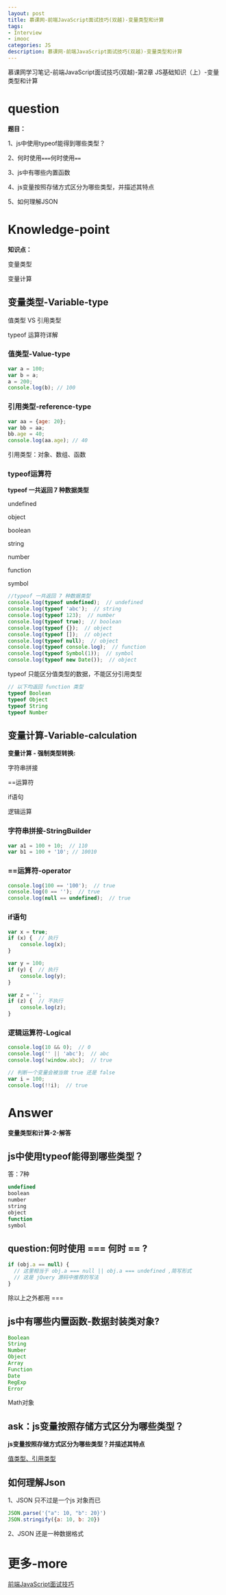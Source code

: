 ```yaml
---
layout: post
title: 慕课网-前端JavaScript面试技巧(双越)-变量类型和计算
tags:
- Interview
- imooc
categories: JS
description: 慕课网-前端JavaScript面试技巧(双越)-变量类型和计算
---
```


慕课网学习笔记-前端JavaScript面试技巧(双越)-第2章 JS基础知识（上）-变量类型和计算

# question

**题目：**

1、js中使用typeof能得到哪些类型？

2、何时使用`===`何时使用`==`

3、js中有哪些内置函数

4、js变量按照存储方式区分为哪些类型，并描述其特点

5、如何理解JSON

# Knowledge-point

**知识点：**

变量类型

变量计算

## 变量类型-Variable-type

值类型 VS 引用类型

typeof 运算符详解

### 值类型-Value-type

```js
var a = 100;
var b = a;
a = 200;
console.log(b); // 100
```

### 引用类型-reference-type

```js
var aa = {age: 20};
var bb = aa;
bb.age = 40;
console.log(aa.age); // 40
```

引用类型：对象、数组、函数

### typeof运算符

**typeof 一共返回 7 种数据类型**

undefined

object

boolean

string

number

function

symbol

```js
//typeof 一共返回 7 种数据类型
console.log(typeof undefined);  // undefined
console.log(typeof 'abc');  // string
console.log(typeof 123);  // number
console.log(typeof true);  // boolean
console.log(typeof {});  // object
console.log(typeof []);  // object
console.log(typeof null);  // object
console.log(typeof console.log);  // function
console.log(typeof Symbol(1));  // symbol
console.log(typeof new Date());  // object
```

typeof 只能区分值类型的数据，不能区分引用类型

```js
// 以下均返回 function 类型
typeof Boolean
typeof Object
typeof String
typeof Number
```

## 变量计算-Variable-calculation

**变量计算 - 强制类型转换:**

字符串拼接

==运算符

if语句

逻辑运算

### 字符串拼接-StringBuilder

```js
var a1 = 100 + 10;  // 110
var b1 = 100 + '10'; // 10010
```

### ==运算符-operator

```js
console.log(100 == '100');  // true
console.log(0 == '');  // true
console.log(null == undefined);  // true
```

### if语句

```js
var x = true;
if (x) {  // 执行
	console.log(x);
}

var y = 100;
if (y) {  // 执行
	console.log(y);
}

var z = '';
if (z) {  // 不执行
	console.log(z);
}
```

###  逻辑运算符-Logical

```js
console.log(10 && 0);  // 0
console.log('' || 'abc');  // abc
console.log(!window.abc);  // true
```
```js
// 判断一个变量会被当做 true 还是 false
var i = 100;
console.log(!!i);  // true
```

# Answer

**变量类型和计算-2-解答**

## js中使用typeof能得到哪些类型？

答：7种

```js
undefined
boolean
number
string
object
function
symbol
```

## question:何时使用 === 何时 == ?

```js
if (obj.a == null) {
  // 这里相当于 obj.a === null || obj.a === undefined ,简写形式
  // 这是 jQuery 源码中推荐的写法
}
```

除以上之外都用 === 

## js中有哪些内置函数-数据封装类对象?

```js
Boolean
String
Number
Object
Array
Function
Date
RegExp
Error
```

Math对象

## ask：js变量按照存储方式区分为哪些类型？

**js变量按照存储方式区分为哪些类型？并描述其特点**

[值类型、引用类型](http://pengyouyi.site/js/2016/10/09/js#stack-heap)

## 如何理解Json

1、JSON 只不过是一个js 对象而已

```js
JSON.parse('{"a": 10, "b": 20}')
JSON.stringify({a: 10, b: 20})
```

2、JSON 还是一种数据格式




# 更多-more

[前端JavaScript面试技巧](https://coding.imooc.com/learn/list/115.html)